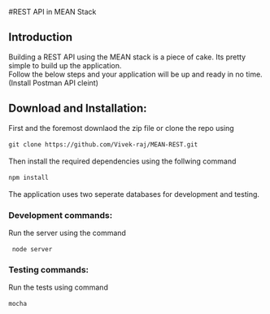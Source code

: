 #REST API in MEAN Stack
<h2>Introduction</h2>
<p>Building a REST API using the MEAN stack is a piece of cake. Its pretty simple to build up the application.
<br/>Follow the below steps and your application will be up and ready in no time.
</br>(Install Postman API cleint)</p>
<h2>Download and Installation:</h2>
 First and the foremost downlaod the zip file or clone the repo using </br> <br/><code>git clone https://github.com/Vivek-raj/MEAN-REST.git</code><br/>
<br/>Then install the required dependencies using the follwing command<br/><br/>
<code>npm install</code><br/>
<br/>The application uses two seperate databases for development and testing.
<br/>
<h3>Development commands:</h3>
Run the server using the command<br/><br/>
   <code> node server </code>
<h3>Testing commands:</h3>
  Run the tests using command<br/><br/>
    <code>mocha</code>
    
